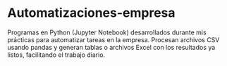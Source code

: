 # Automatizaciones-empresa
Programas en Python (Jupyter Notebook) desarrollados durante mis prácticas para automatizar tareas en la empresa. Procesan archivos CSV usando pandas y generan tablas o archivos Excel con los resultados ya listos, facilitando el trabajo diario.
